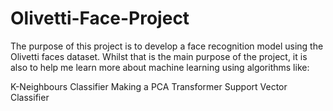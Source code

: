 # Olivetti-Face-Project
The purpose of this project is to develop a face recognition model using the Olivetti faces dataset. Whilst that is the main purpose of the project, it is also to help me learn more about machine learning using algorithms like:

K-Neighbours Classifier
Making a PCA Transformer
Support Vector Classifier
